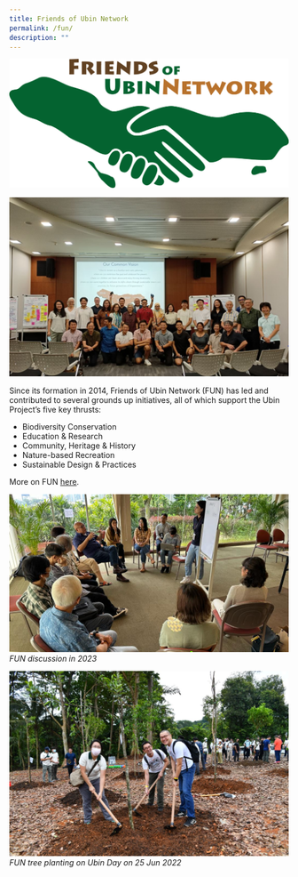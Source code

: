 ```yaml
---
title: Friends of Ubin Network
permalink: /fun/
description: ""
---
```

![Alt text for image on Isomer site](/images/FUN%20Logo.png)

![](/images/fun%20group%20photo_nparks.JPG)

Since its formation in 2014, Friends of Ubin Network (FUN) has led and contributed to several grounds up initiatives, all of which support the Ubin Project’s five key thrusts:
* Biodiversity Conservation
* Education & Research
* Community, Heritage & History
* Nature-based Recreation
* Sustainable Design & Practices

More on FUN [here](https://www.nparks.gov.sg/pulau-ubin/friends-of-ubin).

![](/images/fun%20fou%20discussion_2_%2024%20feb%202023_nparks.jpg)
*FUN discussion in 2023*

![](/images/fun%20tree%20planting%20on%20ubin%20day%2025%20jun%202022_nparks.JPG)
*FUN tree planting on Ubin Day on 25 Jun 2022*